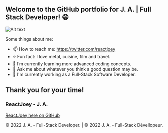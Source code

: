 ## Welcome to the GitHub portfolio for J. A. | Full Stack Developer! 😄

![Alt text](https://avatars.githubusercontent.com/u/46306007?v=4 "ReactJoey hero banner with text containing: 'Follow ReactJoey on Twitter!'")

Some things about me:

- 📫 How to reach me: https://twitter.com/reactjoey
- ⭐ Fun fact: I love metal, cuisine, film and travel.
- 🌱 I’m currently learning more advanced coding concepts.
- 💬 Ask me about whatever you think a good question may be.
- 🔭 I'm currently working as a Full-Stack Software Developer.

## Thank you for your time!
### ReactJoey - J. A.
[ReactJoey here on GitHub](https://github.com/ReactJoey)

© 2022 J. A. - Full-Stack Developer. | © 2022 J. A. - Full-Stack Dévellopeur.
